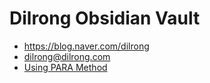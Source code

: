 # Dilrong Obsidian Vault
- https://blog.naver.com/dilrong
- dilrong@dilrong.com
- [Using PARA Method](https://blog.naver.com/dilrong/223094159215)

